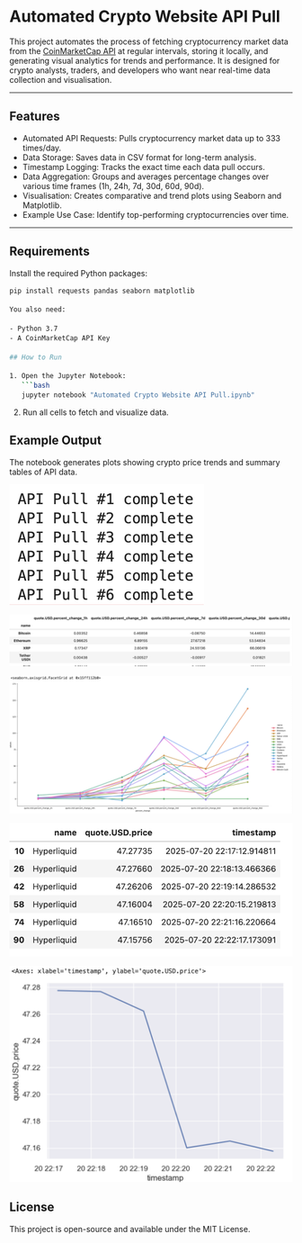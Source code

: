 # Automated Crypto Website API Pull

This project automates the process of fetching cryptocurrency market data from the [CoinMarketCap API](https://coinmarketcap.com/api/) at regular intervals, storing it locally, and generating visual analytics for trends and performance. It is designed for crypto analysts, traders, and developers who want near real-time data collection and visualisation.

---

## Features

- Automated API Requests: Pulls cryptocurrency market data up to 333 times/day.
- Data Storage: Saves data in CSV format for long-term analysis.
- Timestamp Logging: Tracks the exact time each data pull occurs.
- Data Aggregation: Groups and averages percentage changes over various time frames (1h, 24h, 7d, 30d, 60d, 90d).
- Visualisation: Creates comparative and trend plots using Seaborn and Matplotlib.
- Example Use Case: Identify top-performing cryptocurrencies over time.

---

## Requirements

Install the required Python packages:
```bash
pip install requests pandas seaborn matplotlib

You also need:

- Python 3.7
- A CoinMarketCap API Key

## How to Run

1. Open the Jupyter Notebook:
   ```bash
   jupyter notebook "Automated Crypto Website API Pull.ipynb"
   ```
2. Run all cells to fetch and visualize data.

## Example Output
The notebook generates plots showing crypto price trends and summary tables of API data.

![API Calls](images/API_Calls.png)

![Pandas Dataframe](images/df.png)

![Currency Vis](images/df_visualization.png)

![Extracted Hyperliquid](images/Hyperliquid_data.png)

![Single Currency Trends](images/Hyperliquid_Trends.png)




## License
This project is open-source and available under the MIT License.
